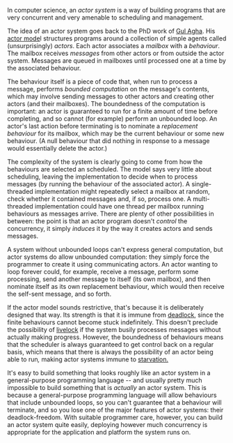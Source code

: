 <html><body><p>In computer science, an <em>actor system</em> is a way of building programs that are very concurrent and very amenable to scheduling and management.

The idea of an actor system goes back to the PhD work of <a title="Gul Agha on Wikipedia" href="https://en.wikipedia.org/wiki/Gul_Agha_%28computer_scientist%29" target="_blank">Gul Agha</a>. His <a title="The actor model on Wikipedia" href="https://en.wikipedia.org/wiki/Actor_model" target="_blank">actor mode</a>l structures programs around a collection of simple agents called (unsurprisingly) <em>actors</em>. Each actor associates a <em>mailbox</em> with a <em>behaviour</em>. The mailbox receives <em>messages</em> from other actors or from outside the actor system. Messages are queued in mailboxes until processed one at a time by the associated behaviour.

The behaviour itself is a piece of code that, when run to process a message, performs <em>bounded computation</em> on the message's contents, which may involve sending messages to other actors and creating other actors (and their mailboxes). The boundedness of the computation is important: an actor is guaranteed to run for a finite amount of time before completing, and so cannot (for example) perform an unbounded loop. An actor's last action before terminating is to nominate a <em>replacement behaviour</em> for its mailbox, which may be the current behaviour or some new behaviour. (A null behaviour that did nothing in response to a message would essentially delete the actor.)

The complexity of the system is clearly going to come from how the behaviours are selected an scheduled. The model says very little about scheduling, leaving the implementation to decide when to process messages (by running the behaviour of the associated actor). A single-threaded implementation might repeatedly select a mailbox at random, check whether it contained messages and, if so, process one. A multi-threaded implementation could have one thread per mailbox running behaviours as messages arrive. There are plenty of other possibilities in between: the point is that an actor program doesn't <em>control</em> the concurrency, it simply <em>induces</em> it by the way it creates actors and sends messages.

A system without unbounded loops can't express general computation, but actor systems do allow unbounded computation: they simply force the programmer to create it using communicating actors. An actor wanting to loop forever could, for example, receive a message, perform some processing, send another message to itself (its own mailbox), and then nominate itself as its own replacement behaviour, which would then receive the self-sent message, and so forth.

If the actor model sounds restrictive, that's because it is deliberately designed that way. Its strength is that it is immune from <a title="Deadlock on Wikipedia" href="https://en.wikipedia.org/wiki/Deadlock" target="_blank">deadlock</a>, since the finite behaviours cannot become stuck indefinitely. This doesn't preclude the possibility of <a title="Livelock at Wikipedia" href="https://en.wikipedia.org/wiki/Livelock#Livelock" target="_blank">livelock</a> if the system busily processes messages without actually making progress. However, the boundedness of behaviours means that the scheduler is always guaranteed to get control back on a regular basis, which means that there is always the possibility of an actor being able to run<em>, </em>making actor systems immune to <a title="Starvation at Wikipedia" href="https://en.wikipedia.org/wiki/Resource_starvation" target="_blank">starvation.</a>

It's easy to build something that looks roughly like an actor system in a general-purpose programming language -- and usually pretty much impossible to build something that is <em>actually</em> an actor system. This is because a general-purpose programming language will allow behaviours that include unbounded loops, so you can't guarantee that a behaviour will terminate, and so you lose one of the major features of actor systems: their deadlock-freedom. With suitable programmer care, however, you can build an actor system quite easily, deploying however much concurrency is appropriate for the application and platform the system runs on.

 </p></body></html>